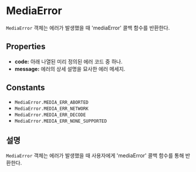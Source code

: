 MediaError
==========

`MediaError` 객체는 에러가 발생했을 때 'mediaError' 콜백 함수를 반환한다.

Properties
----------

- __code:__ 아래 나열된 미리 정의된 에러 코드 중 하나.
- __message:__ 에러의 상세 설명을 묘사한 에러 메세지.

Constants
---------

- `MediaError.MEDIA_ERR_ABORTED`
- `MediaError.MEDIA_ERR_NETWORK`
- `MediaError.MEDIA_ERR_DECODE`
- `MediaError.MEDIA_ERR_NONE_SUPPORTED`


설명
-----------

`MediaError` 객체는 에러가 발생했을 때 사용자에게 'mediaError' 콜백 함수를 통해 반환한다.

